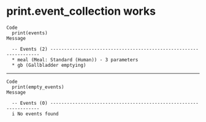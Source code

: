 # print.event_collection works

    Code
      print(events)
    Message
      
      -- Events (2) ------------------------------------------------------------------
      * meal (Meal: Standard (Human)) - 3 parameters
      * gb (Gallbladder emptying)

---

    Code
      print(empty_events)
    Message
      
      -- Events (0) ------------------------------------------------------------------
      i No events found

